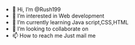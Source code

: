 - 👋 Hi, I’m @Rush199
- 👀 I’m interested in Web development
- 🌱 I’m currently learning Java script,CSS,HTML
- 💞️ I’m looking to collaborate on 
- 📫 How to reach me Just mail me

<!---
Rush199/Rush199 is a ✨ special ✨ repository because its `README.md` (this file) appears on your GitHub profile.
You can click the Preview link to take a look at your changes.
--->
